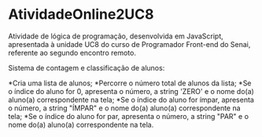# AtividadeOnline2UC8
Atividade de lógica de programação, desenvolvida em JavaScript, apresentada à unidade UC8 do curso de Programador Front-end do Senai, referente ao segundo encontro remoto.

Sistema de contagem e classificação de alunos:

*Cria uma lista de alunos; 
*Percorre o número total de alunos da lista; 
*Se o índice do aluno for 0, apresenta o número, a string 'ZERO' e o nome do(a) aluno(a) correspondente na tela; 
*Se o índice do aluno for ímpar, apresenta o número, a string "ÍMPAR" e o nome do(a) aluno(a) correspondente na tela; 
*Se o índice do aluno for par, apresenta o número, a string "PAR" e o nome do(a) aluno(a) correspondente na tela.

